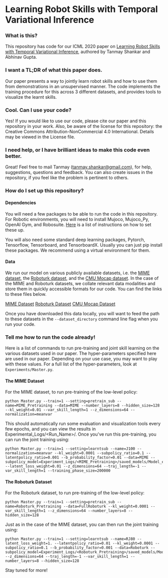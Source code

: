 # Learning Robot Skills with Temporal Variational Inference

### What is this? ###

This repository has code for our ICML 2020 paper on [Learning Robot Skills with Temporal Variational Inference](https://proceedings.icml.cc/static/paper_files/icml/2020/2847-Paper.pdf), authored by Tanmay Shankar and Abhinav Gupta.

### I want a TL;DR of what this paper does. ###

Our paper presents a way to jointly learn robot skills and how to use them from demonstrations in an unsupervised manner. 
The code implements the training procedure for this across 3 different datasets, and provides tools to visualize the learnt skills.

### Cool. Can I use your code? ###

Yes! If you would like to use our code, please cite our paper and this repository in your work.
Also, be aware of the license for this repository: the Creative Commons Attribution-NonCommercial 4.0 International. Details may be viewed in the License file. 

### I need help, or I have brilliant ideas to make this code even better. ###

Great! Feel free to mail Tanmay (tanmay.shankar@gmail.com), for help, suggestions, questions and feedback. You can also create issues in the repository, if you feel like the problem is pertinent to others. 

### How do I set up this repository? ###

#### Dependencies ####
You will need a few packages to be able to run the code in this repository.
For Robotic environments, you will need to install Mujoco, Mujoco_Py, OpenAI Gym, and Robosuite. [Here](https://docs.google.com/document/d/1V6BJf4R-2TXKO_IEOII5rLJbGj0jrJPptjtBCfczPk8/edit?usp=sharing) is a list of instructions on how to set these up. 

You will also need some standard deep learning packages, Pytorch, Tensorflow, Tensorboard, and TensorboardX. Usually you can just pip install these packages. We recommend using a virtual environment for them. 

#### Data ####
We run our model on various publicly available datasets, i.e. the [MIME dataset](https://sites.google.com/view/mimedataset), the [Roboturk dataset](https://sites.google.com/view/mimedataset), and the [CMU Mocap dataset](http://mocap.cs.cmu.edu/). In the case of the MIME and Roboturk datasets, we collate relevant data modalities and store them in quickly accessible formats for our code. You can find the links to these files below.

[MIME Dataset]()
[Roboturk Dataset]()
[CMU Mocap Dataset]()

Once you have downloaded this data locally, you will want to feed the path to these datasets in the `--dataset_directory` command line flag when you run your code.

### Tell me how to run the code already! ###

Here is a list of commands to run pre-training and joint skill learning on the various datasets used in our paper. The hyper-parameters specified here are used in our paper. Depending on your use case, you may want to play with these values. For a full list of the hyper-parameters, look at `Experiments/Master.py`. 

#### The MIME Dataset ####
For the MIME dataset, to run pre-training of the low-level policy: 

```
python Master.py --train=1 --setting=pretrain_sub --name=MIME_Pretraining --data=MIME --number_layers=8 --hidden_size=128 --kl_weight=0.01 --var_skill_length=1 --z_dimensions=64 --normalization=meanvar
```
  
This should automatically run some evaluation and visualization tools every few epochs, and you can view the results in Experimental_Logs/<Run_Name>/. 
Once you've run this pre-training, you can run the joint training using: 

```
python Master.py --train=1 --setting=learntsub --name=J100 --normalization=meanvar --kl_weight=0.0001 --subpolicy_ratio=0.1 --latentpolicy_ratio=0.001 --b_probability_factor=0.01 --data=MIME --subpolicy_model=Experiment_Logs/<MIME_Pretraining>/saved_models/Model_epoch480 --latent_loss_weight=0.01 --z_dimensions=64 --traj_length=-1 --var_skill_length=1 --training_phase_size=200000  
```

#### The Roboturk Dataset ####
For the Roboturk dataset, to run pre-training of the low-level policy: 

```
python Master.py --train=1 --setting=pretrain_sub --name=Roboturk_Pretraining --data=FullRoboturk --kl_weight=0.0001 --var_skill_length=1 --z_dimensions=64 --number_layers=8 --hidden_size=128
```

Just as in the case of the MIME dataset, you can then run the joint training using: 

```
python Master.py --train=1 --setting=learntsub --name=RJ80 --latent_loss_weight=1. --latentpolicy_ratio=0.01 --kl_weight=0.0001 --subpolicy_ratio=0.1 --b_probability_factor=0.001 --data=Roboturk --subpolicy_model=Experiment_Logs/<Roboturk_Pretraining>/saved_models/Model_epoch20 --z_dimensions=64 --traj_length=-1 --var_skill_length=1 --number_layers=8 --hidden_size=128
```
Stay tuned for more! 
